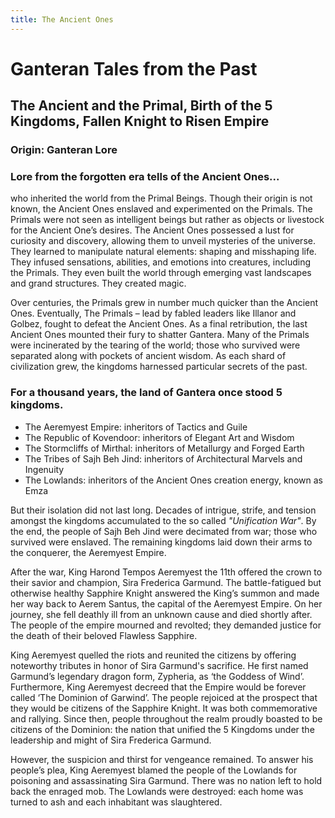 ```yaml
---
title: The Ancient Ones
---
```


# Ganteran Tales from the Past

## The Ancient and the Primal, Birth of the 5 Kingdoms, Fallen Knight to Risen Empire
### Origin: Ganteran Lore

### Lore from the forgotten era tells of the Ancient Ones...
who inherited the world from the Primal Beings. Though their origin is not known, the Ancient Ones enslaved and experimented on the Primals. The Primals were not seen as intelligent beings but rather as objects or livestock for the Ancient One’s desires.  The Ancient Ones possessed a lust for curiosity and discovery, allowing them to unveil mysteries of the universe. They learned to manipulate natural elements: shaping and misshaping life. They infused sensations, abilities, and emotions into creatures, including the Primals. They even built the world through emerging vast landscapes and grand structures. They created magic. 

Over centuries, the Primals grew in number much quicker than the Ancient Ones. Eventually, The Primals – lead by fabled leaders like Illanor and Golbez, fought to defeat the Ancient Ones. As a final retribution, the last Ancient Ones mounted their fury to shatter Gantera. Many of the Primals were incinerated by the tearing of the world; those who survived were separated along with pockets of ancient wisdom. As each shard of civilization grew, the kingdoms harnessed particular secrets of the past.

### For a thousand years, the land of Gantera once stood 5 kingdoms.
- The Aeremyest Empire: inheritors of Tactics and Guile
- The Republic of Kovendoor: inheritors of Elegant Art and Wisdom
- The Stormcliffs of Mirthal: inheritors of Metallurgy and Forged Earth
- The Tribes of Sajh Beh Jind: inheritors of Architectural Marvels and Ingenuity
- The Lowlands: inheritors of the Ancient Ones creation energy, known as Emza

But their isolation did not last long. Decades of intrigue, strife, and tension amongst the kingdoms accumulated to the so called *"Unification War"*. By the end, the people of Sajh Beh Jind were decimated from war; those who survived were enslaved. The remaining kingdoms laid down their arms to the conquerer, the Aeremyest Empire. 

After the war, King Harond Tempos Aeremyest the 11th offered the crown to their savior and champion, Sira Frederica Garmund. The battle-fatigued but otherwise healthy Sapphire Knight answered the King’s summon and made her way back to Aerem Santus, the capital of the Aeremyest Empire. On her journey, she fell deathly ill from an unknown cause and died shortly after. The people of the empire mourned and revolted; they demanded justice for the death of their beloved Flawless Sapphire. 

King Aeremyest quelled the riots and reunited the citizens by offering noteworthy tributes in honor of Sira Garmund's sacrifice. He first named Garmund’s legendary dragon form, Zypheria, as ‘the Goddess of Wind’. Furthermore, King Aeremyest decreed that the Empire would be forever called ‘The Dominion of Garwind’. The people rejoiced at the prospect that they would be citizens of the Sapphire Knight. It was both commemorative and rallying. Since then, people throughout the realm proudly boasted to be citizens of the Dominion: the nation that unified the 5 Kingdoms under the leadership and might of Sira Frederica Garmund.

However, the suspicion and thirst for vengeance remained. To answer his people’s plea, King Aeremyest blamed the people of the Lowlands for poisoning and assassinating Sira Garmund. There was no nation left to hold back the enraged mob. The Lowlands were destroyed: each home was turned to ash and each inhabitant was slaughtered.
